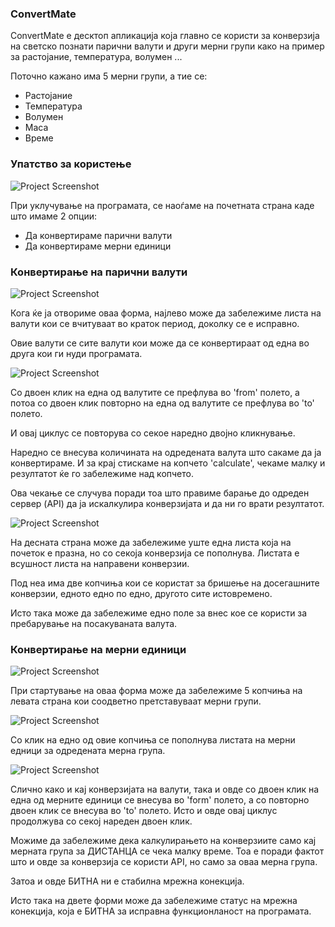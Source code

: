 ### ConvertMate
ConvertMate е десктоп апликација која главно се користи за конверзија на светско познати парични валути
и други мерни групи како на пример за растојание, температура, волумен ...

Поточно кажано има 5 мерни групи, а тие се:
- Растојание
- Температура
- Волумен
- Маса
- Време

### Упатство за користење
![Project Screenshot](./ConvertMate/Screenshots/main_form.png)

При уклучување на програмата, се наоѓаме на почетната страна каде што имаме 2 опции:
- Да конвертираме парични валути
- Да конвертираме мерни единици

### Конвертирање на парични валути

![Project Screenshot](./ConvertMate/Screenshots/list_currencies.png)

Кога ќе ја отвориме оваа форма, најлево може да забележиме листа на валути
кои се вчитуваат во краток период, доколку се е исправно.

Овие валути се сите валути кои може да се конвертираат од една во друга кои ги нуди програмата.

![Project Screenshot](./ConvertMate/Screenshots/form_currencies.png)

Со двоен клик на една од валутите се префлува во 'from' полето, а потоа со двоен клик повторно на една
од валутите се префлува во 'to' полето.

И овај циклус се повторува со секое наредно двојно кликнување.

Наредно се внесува количината на одредената валута што сакаме да ја конвертираме.
И за крај стискаме на копчето 'calculate', чекаме малку и резултатот ќе го забележиме над копчето.

Ова чекање се случува поради тоа што правиме барање до одреден сервер (API) да ја искалкулира конверзијата и да ни го врати резултатот.

![Project Screenshot](./ConvertMate/Screenshots/list_recently.png)

На десната страна може да забележиме уште една листа која на почеток е празна, но со секоја конверзија се пополнува.
Листата е всушност листа на направени конверзии.

Под неа има две копчиња кои се користат за бришење на досегашните конверзии, едното едно по едно, другото сите истовремено.

Исто така може да забележиме едно поле за внес кое се користи за пребарување на посакуваната валута.

### Конвертирање на мерни единици

![Project Screenshot](./ConvertMate/Screenshots/buttons.png)

При стартување на оваа форма може да забележиме
5 копчиња на левата страна кои соодветно претставуваат мерни групи.

![Project Screenshot](./ConvertMate/Screenshots/list_measurment_units.png)

Со клик на едно од овие копчиња се пополнува листата на мерни едници за одредената мерна група.

![Project Screenshot](./ConvertMate/Screenshots/form_measurment_units.png)

Слично како и кај конверзијата на валути, така и овде со двоен клик на една од мерните единици
се внесува во 'form' полето, а со повторно двоен клик се внесува во 'to' полето.
Исто и овде овај циклус продолжува со секој нареден двоен клик.

Можиме да забележиме дека калкулирањето на конверзиите само кај мерната група
за ДИСТАНЦА се чека малку време.
Тоа е поради фактот што и овде за конверзија се користи API, но само за оваа мерна група.

Затоа и овде БИТНА ни е стабилна мрежна конекција.

Исто така на двете форми може да забележиме статус на мрежна конекција, која е БИТНА за исправна функционланост на програмата.
